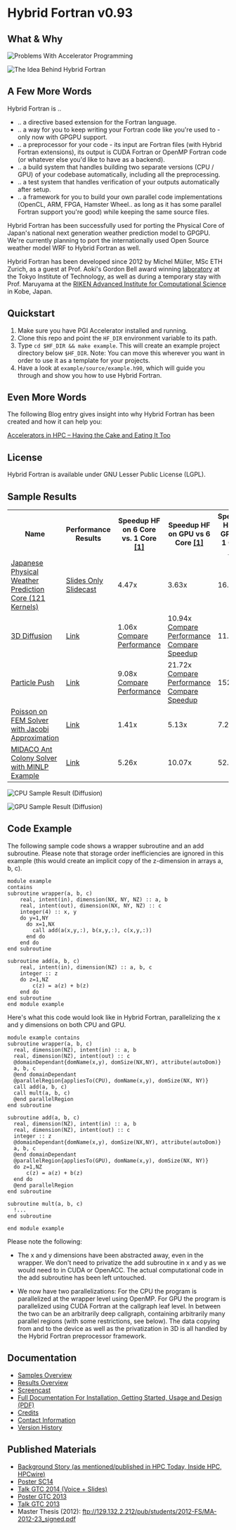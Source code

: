 Hybrid Fortran v0.93
====================

What & Why
----------
![Problems With Accelerator Programming](/../master/doc/Problem.gif)

![The Idea Behind Hybrid Fortran](/../master/doc/The%20Idea%20Behind%20Hybrid%20Fortran.gif)

A Few More Words
-------------------

Hybrid Fortran is ..
* .. a directive based extension for the Fortran language.
* .. a way for you to keep writing your Fortran code like you're used to - only now with GPGPU support.
* .. a preprocessor for your code - its input are Fortran files (with Hybrid Fortran extensions), its output is CUDA Fortran or OpenMP Fortran code (or whatever else you'd like to have as a backend).
* .. a build system that handles building two separate versions (CPU / GPU) of your codebase automatically, including all the preprocessing.
* .. a test system that handles verification of your outputs automatically after setup.
* .. a framework for you to build your own parallel code implementations (OpenCL, ARM, FPGA, Hamster Wheel.. as long as it has some parallel Fortran support you're good) while keeping the same source files.

Hybrid Fortran has been successfully used for porting the Physical Core of Japan's national next generation weather prediction model to GPGPU. We're currently planning to port the internationally used Open Source weather model WRF to Hybrid Fortran as well.

Hybrid Fortran has been developed since 2012 by Michel Müller, MSc ETH Zurich, as a guest at Prof. Aoki's Gordon Bell award winning [laboratory](http://www.sim.gsic.titech.ac.jp/index-e.html) at the Tokyo Institute of Technology, as well as during a temporary stay with Prof. Maruyama at the [RIKEN Advanced Institute for Computational Science](http://www.aics.riken.jp/en/) in Kobe, Japan.

Quickstart
---------------
1. Make sure you have PGI Accelerator installed and running.
2. Clone this repo and point the `HF_DIR` environment variable to its path.
3. Type `cd $HF_DIR && make example`. This will create an example project directory below `$HF_DIR`. Note: You can move this wherever you want in order to use it as a template for your projects.
4. Have a look at `example/source/example.h90`, which will guide you through and show you how to use Hybrid Fortran.

Even More Words
---------------
The following Blog entry gives insight into why Hybrid Fortran has been created and how it can help you:

[Accelerators in HPC – Having the Cake and Eating It Too](http://typhooncomputing.com/?p=416)

License
-------
Hybrid Fortran is available under GNU Lesser Public License (LGPL).

Sample Results
--------------
<table>
    <tr>
        <th>Name</th>
        <th>Performance Results</th>
        <th>Speedup HF on 6 Core vs. 1 Core <a href="results/Overview.md">[1]</a></th>
        <th>Speedup HF on GPU vs 6 Core <a href="results/Overview.md">[1]</a></th>
        <th>Speedup HF on GPU vs 1 Core <a href="results/Overview.md">[1]</a></th>
    </tr>
    <tr>
        <td><a href="doc/Slides_GTC2014.pdf">Japanese Physical Weather Prediction Core (121 Kernels)</a></td>
        <td><a href="doc/Slides_GTC2014.pdf">Slides Only</a><br>
            <a href="http://on-demand.gputechconf.com/gtc/2014/video/S4352-asuca-on-gpu-hybrid-port-japanese-weather-model.mp4">Slidecast</a></td>
        <td>4.47x</td>
        <td>3.63x</td>
        <td>16.22x</td>
    </tr>
    <tr>
        <td><a href="examples/Overview.md#characteristics">3D Diffusion</a></td>
        <td><a href="results/diffusion_results.xlsx">Link</a></td>
        <td>1.06x<br>
            <a href="results/diffusion_perf_comparison_6core.png">Compare Performance</a>
        </td>
        <td>10.94x<br>
            <a href="results/diffusion_perf_comparison_gpu.png">Compare Performance</a><br>
            <a href="results/diffusion_speedup_comparison_gpu.png">Compare Speedup</a>
        </td>
        <td>11.66x</td>
    </tr>
    <tr>
        <td><a href="examples/Overview.md#characteristics">Particle Push</a></td>
        <td><a href="results/particle_results.xlsx">Link</a></td>
        <td>9.08x<br>
            <a href="results/particle_perf_comparison_6core.png">Compare Performance</a>
        </td>
        <td>21.72x<br>
            <a href="results/particle_perf_comparison_gpu.png">Compare Performance</a><br>
            <a href="results/particle_speedup_comparison_gpu.png">Compare Speedup</a>
        </td>
        <td>152.79x</td>
    </tr>
    <tr>
        <td><a href="examples/Overview.md#characteristics">Poisson on FEM Solver with Jacobi Approximation</a></td>
        <td><a href="results/poisson_results.xlsx">Link</a></td>
        <td>1.41x</td>
        <td>5.13x</td>
        <td>7.28x</td>
    </tr>
    <tr>
        <td><a href="examples/Overview.md#characteristics">MIDACO Ant Colony Solver with MINLP Example</a></td>
        <td><a href="results/midaco_results.xlsx">Link</a></td>
        <td>5.26x</td>
        <td>10.07x</td>
        <td>52.99x</td>
    </tr>
</table>

![CPU Sample Result (Diffusion)](/../master/doc/CPUPerf.png)

![GPU Sample Result (Diffusion)](/../master/doc/GPUPerf.png)

Code Example
------------
The following sample code shows a wrapper subroutine and an add subroutine. Please note that storage order inefficiencies are ignored in this example (this would create an implicit copy of the z-dimension in arrays a, b, c).

```Fortran
module example
contains
subroutine wrapper(a, b, c)
    real, intent(in), dimension(NX, NY, NZ) :: a, b
    real, intent(out), dimension(NX, NY, NZ) :: c
    integer(4) :: x, y
    do y=1,NY
      do x=1,NX
        call add(a(x,y,:), b(x,y,:), c(x,y,:))
      end do
    end do
end subroutine

subroutine add(a, b, c)
    real, intent(in), dimension(NZ) :: a, b, c
    integer :: z
    do z=1,NZ
        c(z) = a(z) + b(z)
    end do
end subroutine
end module example
```

Here's what this code would look like in Hybrid Fortran, parallelizing the x and y dimensions on both CPU and GPU.

```Fortran
module example contains
subroutine wrapper(a, b, c)
  real, dimension(NZ), intent(in) :: a, b
  real, dimension(NZ), intent(out) :: c
  @domainDependant{domName(x,y), domSize(NX,NY), attribute(autoDom)}
  a, b, c
  @end domainDependant
  @parallelRegion{appliesTo(CPU), domName(x,y), domSize(NX, NY)}
  call add(a, b, c)
  call mult(a, b, c)
  @end parallelRegion
end subroutine

subroutine add(a, b, c)
  real, dimension(NZ), intent(in) :: a, b
  real, dimension(NZ), intent(out) :: c
  integer :: z
  @domainDependant{domName(x,y), domSize(NX,NY), attribute(autoDom)}
  a, b, c
  @end domainDependant
  @parallelRegion{appliesTo(GPU), domName(x,y), domSize(NX, NY)}
  do z=1,NZ
      c(z) = a(z) + b(z)
  end do
  @end parallelRegion
end subroutine

subroutine mult(a, b, c)
  !...
end subroutine

end module example
```

Please note the following:
* The x and y dimensions have been abstracted away, even in the wrapper. We don't need to privatize the add subroutine in x and y as we would need to in CUDA or OpenACC. The actual computational code in the add subroutine has been left untouched.

* We now have two parallelizations: For the CPU the program is parallelized at the wrapper level using OpenMP. For GPU the program is parallelized using CUDA Fortran at the callgraph leaf level. In between the two can be an arbitrarily deep callgraph, containing arbitrarily many parallel regions (with some restrictions, see below). The data copying from and to the device as well as the privatization in 3D is all handled by the Hybrid Fortran preprocessor framework.

Documentation
-------------
* [Samples Overview](examples/Overview.md)
* [Results Overview](results/Overview.md)
* [Screencast](https://www.youtube.com/watch?v=3Of4kFQQRi4)
* [Full Documentation For Installation, Getting Started, Usage and Design (PDF)](doc/Documentation.pdf?raw=true)
* [Credits](CREDITS.md)
* [Contact Information](CONTACT.md)
* [Version History](HISTORY.md)

Published Materials
-------------------
* [Background Story (as mentioned/published in HPC Today, Inside HPC, HPCwire)](http://typhooncomputing.com/?p=416)
* [Poster SC14](http://sc14.supercomputing.org/sites/all/themes/sc14/files/archive/tech_poster/tech_poster_pages/post134.html)
* [Talk GTC 2014 (Voice + Slides)](http://on-demand.gputechconf.com/gtc/2014/video/S4352-asuca-on-gpu-hybrid-port-japanese-weather-model.mp4)
* [Poster GTC 2013](http://on-demand.gputechconf.com/gtc/2013/poster/pdf/P0199_MichelMueller.pdf)
* [Talk GTC 2013](http://on-demand.gputechconf.com/gtc/2013/presentations/S3326-Hybrid-Fortran-GPGPUs-For-Weather-Prediction.pdf)
* Master Thesis (2012): ftp://129.132.2.212/pub/students/2012-FS/MA-2012-23_signed.pdf
